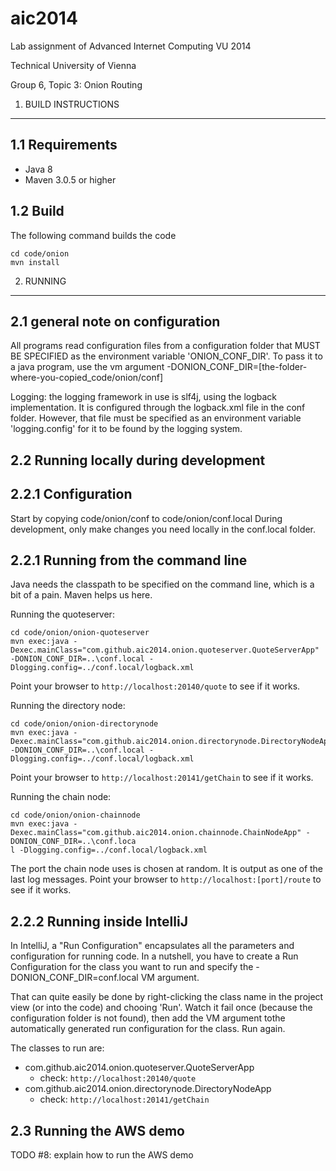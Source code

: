 aic2014
=======

Lab assignment of Advanced Internet Computing VU 2014

Technical University of Vienna

Group 6, Topic 3: Onion Routing

1. BUILD INSTRUCTIONS
---------------------

1.1 Requirements
----------------
* Java 8
* Maven 3.0.5 or higher

1.2 Build
---------
The following command builds the code
```
cd code/onion
mvn install
````

2. RUNNING
----------

2.1 general note on configuration
-----------------
All programs read configuration files from a configuration folder that MUST BE 
SPECIFIED as the environment variable 'ONION_CONF_DIR'. To pass it to a java program,
use the vm argument -DONION_CONF_DIR=[the-folder-where-you-copied_code/onion/conf]

Logging: the logging framework in use is slf4j, using the logback implementation.
It is configured through the logback.xml file in the conf folder. However, that file must 
be specified as an environment variable 'logging.config' for it to be found by the
logging system.

2.2 Running locally during development
--------------------------------------
2.2.1 Configuration
-------------------
Start by copying code/onion/conf to code/onion/conf.local
During development, only make changes you need locally in the conf.local folder.

2.2.1 Running from the command line
-----------------------------------
Java needs the classpath to be specified on the command line, which is a bit of a 
pain. Maven helps us here.

Running the quoteserver:
```
cd code/onion/onion-quoteserver
mvn exec:java -Dexec.mainClass="com.github.aic2014.onion.quoteserver.QuoteServerApp" -DONION_CONF_DIR=..\conf.local -Dlogging.config=../conf.local/logback.xml
```
Point your browser to `http://localhost:20140/quote` to see if it works.

Running the directory node:
```
cd code/onion/onion-directorynode
mvn exec:java -Dexec.mainClass="com.github.aic2014.onion.directorynode.DirectoryNodeApp"
-DONION_CONF_DIR=..\conf.local -Dlogging.config=../conf.local/logback.xml
```
Point your browser to `http://localhost:20141/getChain` to see if it works.

Running the chain node:
```
cd code/onion/onion-chainnode
mvn exec:java -Dexec.mainClass="com.github.aic2014.onion.chainnode.ChainNodeApp" -DONION_CONF_DIR=..\conf.loca
l -Dlogging.config=../conf.local/logback.xml
``` 
The port the chain node uses is chosen at random. It is output as one of the last log messages.
Point your browser to `http://localhost:[port]/route` to see if it works.

2.2.2 Running inside IntelliJ
-----------------------------

In IntelliJ, a "Run Configuration" encapsulates all the parameters and configuration for running code. 
In a nutshell, you have to create a Run Configuration for the class you want to run and specify 
the -DONION_CONF_DIR=conf.local VM argument.

That can quite easily be done by right-clicking the class name in the project view (or into the code) 
and chooing 'Run'. Watch it fail once (because the configuration folder is not found), then add the 
VM argument tothe automatically generated run configuration for the class. Run again.

The classes to run are:
* com.github.aic2014.onion.quoteserver.QuoteServerApp
  * check: `http://localhost:20140/quote`
* com.github.aic2014.onion.directorynode.DirectoryNodeApp
  * check: `http://localhost:20141/getChain`


2.3 Running the AWS demo
------------------------
TODO #8: explain how to run the AWS demo

